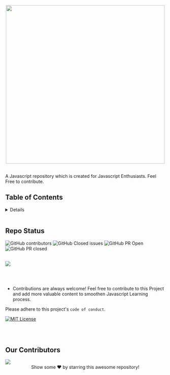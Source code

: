 <div align="center">
     <img width=500 src="https://www.ankitweblogic.com/javascript/js_img/javascript.png"/>
</div><br>


A Javascript repository which is created for Javascript Enthusiasts.  Feel Free to contribute.

## Table of Contents

<details>
 
List of all the Concepts which are covered :

- [Console](Tutorials\01_Console)
- [Variables](Tutorials\02_Variables)
- [About var keyword](Tutorials\03_Var)
- [About Let keyword](Tutorials\04_Let)
- [About const Keyword](Tutorials\05_Const)
- [Data Types in js](Tutorials\06_Datatypes)
- [Operators](Tutorials\07_Operators)
- [Special Operators like Ternary and Spread Operator](Tutorials\08_Special_Operators.js)
- [All About Conditional Statements](Tutorials\09_Conditional.js)
- [All About Loops](Tutorials\10_Loops.js)
- [All About Functions](Tutorials\11_Functions.js)
- [String Properties](Tutorials\12_String_Properties.js)
- [String Methods](Tutorials\13_String_Methods.js)
- [Array Properties](Tutorials\14_Array_Properties.js)
- [Array Methods](Tutorials\15_Array_Methods.js)
- [Dates in Js](Tutorials\16_Dates.js)
- [Math Module in JS](Tutorials\17_Math.js)
- [All About Local Storage](Tutorials\18_Local_Storage.js)
- [All About JSON](Tutorials\19_JSON.js)
- [All About JS Arrow Functions](Tutorials\20_Arrow_Functions.js)
- [Promises](Tutorials\21_Promises.js)
- [Callback Hell in JS](Tutorials\22_Callback.js)
- [Destructuring in JS](Tutorials\23_Destructuring.js)
- [Switch Cases](Tutorials\24_Switch_Case.js)
- [All About Iterable Data Types](Tutorials\25_Iterables.js)
- [Error Handling](Tutorials\26_Error_Handling)
- [Map Datastructure in JS](Tutorials\26_Map.js)
- [Hoisting in JS](Tutorials\28_Hoisting)
- [Strict Mode](https://github.com/arkalsekar/Learn-Javascript/blob/main/29_Strict_Mode.js)
- [Classes](Tutorials\28_Classes.js)
</details>

<br>

## Repo Status
![GitHub contributors](https://img.shields.io/github/contributors/arkalsekar/Learn-Javascript?style=for-the-badge&color=blue)
![GitHub Closed issues](https://img.shields.io/github/issues-closed-raw/arkalsekar/Learn-Javascript?style=for-the-badge&color=brightgreen)
![GitHub PR Open](https://img.shields.io/github/issues-pr/arkalsekar/Learn-Javascript?style=for-the-badge&color=aqua)
![GitHub PR closed](https://img.shields.io/github/issues-pr-closed-raw/arkalsekar/Learn-Javascript?style=for-the-badge&color=blue)

<br>

<img src="https://starchart.cc/arkalsekar/Learn-Javascript.svg" />

<br><br>

- Contributions are always welcome! Feel free to contribute to this Project and add more valuable content to smoothen Javascript Learning process.

Please adhere to this project's `code of conduct`.

[![MIT License](https://img.shields.io/badge/License-MIT-green.svg)](https://choosealicense.com/licenses/mit/)

<br><br>
## Our Contributors
<a href="https://github.com/arkalsekar/Learn-Javascript/graphs/contributors">
  <img src="https://contrib.rocks/image?repo=arkalsekar/Learn-Javascript" />
</a>

<br>

<div align="center">
Show some ❤️ by starring this awesome repository!
</div>
